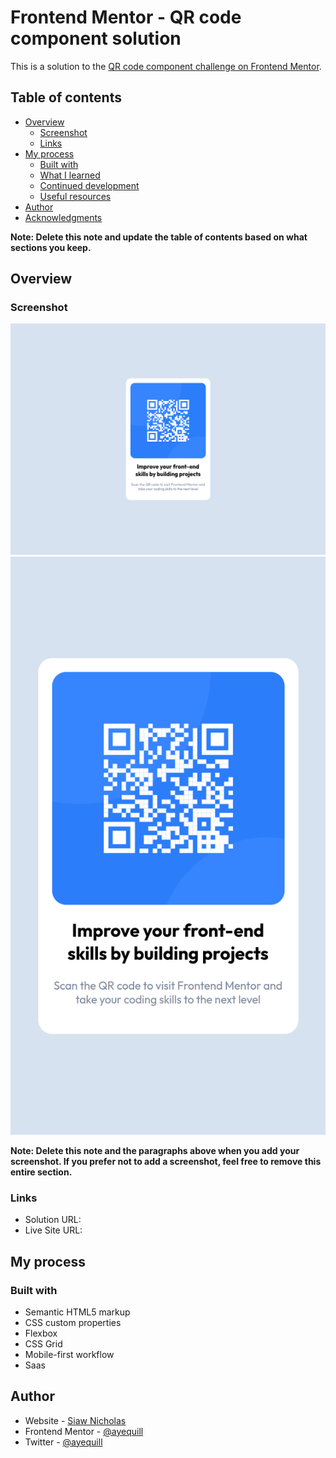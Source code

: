 # Frontend Mentor - QR code component solution

This is a solution to the [QR code component challenge on Frontend Mentor](https://www.frontendmentor.io/challenges/qr-code-component-iux_sIO_H). 
## Table of contents

- [Overview](#overview)
  - [Screenshot](#screenshot)
  - [Links](#links)
- [My process](#my-process)
  - [Built with](#built-with)
  - [What I learned](#what-i-learned)
  - [Continued development](#continued-development)
  - [Useful resources](#useful-resources)
- [Author](#author)
- [Acknowledgments](#acknowledgments)

**Note: Delete this note and update the table of contents based on what sections you keep.**

## Overview

### Screenshot

![](./design/desktop-design.png)
![](./design/mobile-design.png)



**Note: Delete this note and the paragraphs above when you add your screenshot. If you prefer not to add a screenshot, feel free to remove this entire section.**

### Links

- Solution URL: [](https://your-solution-url.com)
- Live Site URL: [](https://whimsical-rugelach-377b0d.netlify.app/)

## My process

### Built with

- Semantic HTML5 markup
- CSS custom properties
- Flexbox
- CSS Grid
- Mobile-first workflow
- Saas


## Author

- Website - [Siaw Nicholas](https://www.your-site.com)
- Frontend Mentor - [@ayequill](https://www.frontendmentor.io/profile/ayequill)
- Twitter - [@ayequill](https://www.twitter.com/ayequill)

